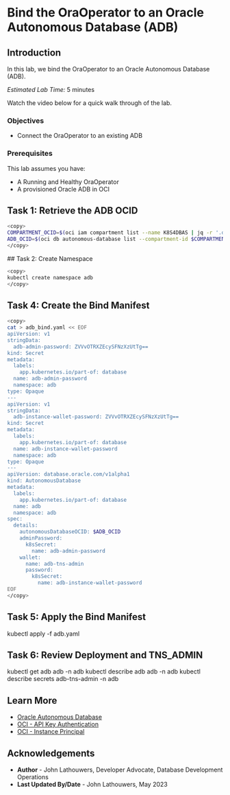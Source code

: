 # Bind the OraOperator to an Oracle Autonomous Database (ADB)

## Introduction

In this lab, we bind the OraOperator to an Oracle Autonomous Database (ADB).

*Estimated Lab Time:* 5 minutes

Watch the video below for a quick walk through of the lab.
[](youtube:zNKxJjkq0Pw)

### Objectives

* Connect the OraOperator to an existing ADB

### Prerequisites

This lab assumes you have:

* A Running and Healthy OraOperator
* A provisioned Oracle ADB in OCI

## Task 1: Retrieve the ADB OCID

```bash
<copy>
COMPARTMENT_OCID=$(oci iam compartment list --name K8S4DBAS | jq -r '.data[].id')
ADB_OCID=$(oci db autonomous-database list --compartment-id $COMPARTMENT_OCID | jq -r '.data[].id')
</copy>
```

## Task 2: Create Namespace

```bash
<copy>
kubectl create namespace adb
</copy>
```

## Task 4: Create the Bind Manifest

```bash
<copy>
cat > adb_bind.yaml << EOF
apiVersion: v1
stringData:
  adb-admin-password: ZVVvOTRXZEcySFNzXzUtTg==
kind: Secret
metadata:
  labels:
    app.kubernetes.io/part-of: database
  name: adb-admin-password
  namespace: adb
type: Opaque
---
apiVersion: v1
stringData:
  adb-instance-wallet-password: ZVVvOTRXZEcySFNzXzUtTg==
kind: Secret
metadata:
  labels:
    app.kubernetes.io/part-of: database
  name: adb-instance-wallet-password
  namespace: adb
type: Opaque
---
apiVersion: database.oracle.com/v1alpha1
kind: AutonomousDatabase
metadata:
  labels:
    app.kubernetes.io/part-of: database
  name: adb
  namespace: adb
spec:
  details:
    autonomousDatabaseOCID: $ADB_OCID
    adminPassword:
      k8sSecret:
        name: adb-admin-password
    wallet:
      name: adb-tns-admin
      password:
        k8sSecret:
          name: adb-instance-wallet-password
EOF
</copy>
```

## Task 5: Apply the Bind Manifest

kubectl apply -f adb.yaml

## Task 6: Review Deployment and TNS_ADMIN

kubectl get adb adb -n adb
kubectl describe adb adb -n adb
kubectl describe secrets adb-tns-admin -n adb


## Learn More

* [Oracle Autonomous Database](https://www.oracle.com/uk/autonomous-database/)
* [OCI - API Key Authentication](https://docs.oracle.com/en-us/iaas/Content/API/Concepts/apisigningkey.htm)
* [OCI - Instance Principal](https://docs.oracle.com/en-us/iaas/Content/Identity/Tasks/callingservicesfrominstances.htm)

## Acknowledgements

* **Author** - John Lathouwers, Developer Advocate, Database Development Operations
* **Last Updated By/Date** - John Lathouwers, May 2023
